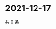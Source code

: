 # 2021-12-17

共 0 条

<!-- BEGIN WEIBO -->
<!-- 最后更新时间 Fri Dec 17 2021 15:14:46 GMT+0800 (China Standard Time) -->

<!-- END WEIBO -->

